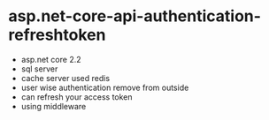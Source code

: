 # asp.net-core-api-authentication-refreshtoken
* asp.net core 2.2
* sql server
* cache server used redis 
* user wise authentication remove from outside
* can refresh your access token
* using middleware
